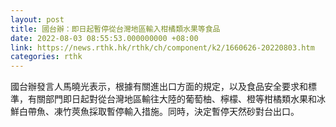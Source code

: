 ```yaml
---
layout: post
title: 國台辦：即日起暫停從台灣地區輸入柑橘類水果等食品
date: 2022-08-03 08:55:53.000000000 +08:00
link: https://news.rthk.hk/rthk/ch/component/k2/1660626-20220803.htm
categories: rthk
---
```


國台辦發言人馬曉光表示，根據有關進出口方面的規定，以及食品安全要求和標準，有關部門即日起對從台灣地區輸往大陸的葡萄柚、檸檬、橙等柑橘類水果和冰鮮白帶魚、凍竹莢魚採取暫停輸入措施。同時，決定暫停天然砂對台出口。
